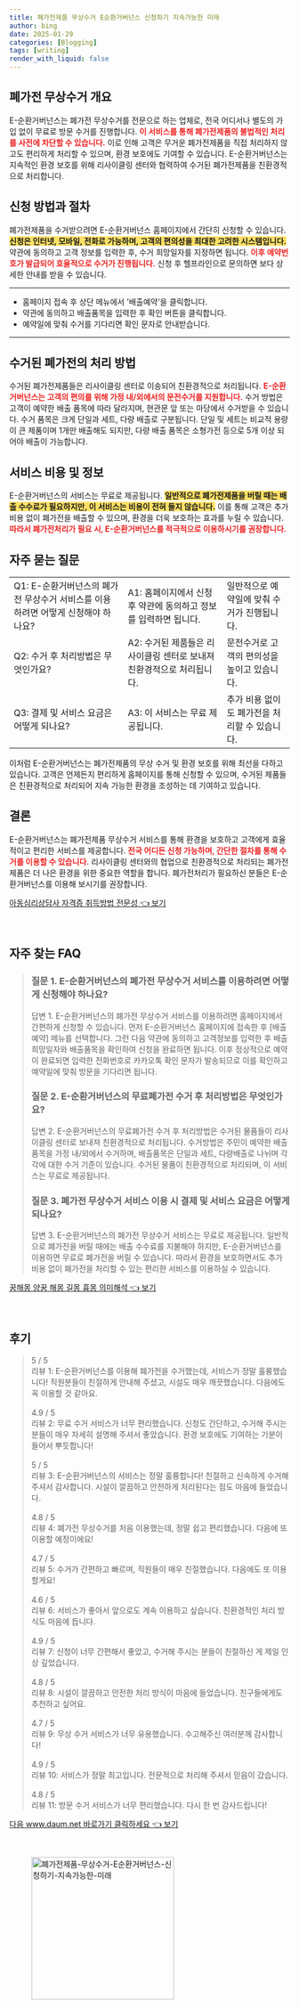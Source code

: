 ```yaml
---
title: 폐가전제품 무상수거 E순환거버넌스 신청하기 지속가능한 미래
author: bing
date: 2025-01-29
categories: [Blogging]
tags: [writing]
render_with_liquid: false
---
```



<h2 id='폐가전 무상수거 개요'>폐가전 무상수거 개요</h2>

<p>E-순환거버넌스는 폐가전 무상수거를 전문으로 하는 업체로, 전국 어디서나 별도의 가입 없이 무료로 방문 수거를 진행합니다. <b><span style="color: #ee2323;">이 서비스를 통해 폐가전제품의 불법적인 처리를 사전에 차단할 수 있습니다.</span></b> 이로 인해 고객은 무거운 폐가전제품을 직접 처리하지 않고도 편리하게 처리할 수 있으며, 환경 보호에도 기여할 수 있습니다. E-순환거버넌스는 지속적인 환경 보호를 위해 리사이클링 센터와 협력하여 수거된 폐가전제품을 친환경적으로 처리합니다. </p>

<h2 id='신청 방법과 절차'>신청 방법과 절차</h2>

<p>폐가전제품을 수거받으려면 E-순환거버넌스 홈페이지에서 간단히 신청할 수 있습니다. <b><span style="background-color: #ffe066;">신청은 인터넷, 모바일, 전화로 가능하며, 고객의 편의성을 최대한 고려한 시스템입니다.</span></b> 약관에 동의하고 고객 정보를 입력한 후, 수거 희망일자를 지정하면 됩니다. <b><span style="color: #ee2323;">이후 예약번호가 발급되어 효율적으로 수거가 진행됩니다.</span></b> 신청 후 헬프라인으로 문의하면 보다 상세한 안내를 받을 수 있습니다.</p>

<hr />

<ul>
    <li>홈페이지 접속 후 상단 메뉴에서 '배출예약'을 클릭합니다.</li>
    <li>약관에 동의하고 배출품목을 입력한 후 확인 버튼을 클릭합니다.</li>
    <li>예약일에 맞춰 수거를 기다리면 확인 문자로 안내받습니다.</li>
</ul>

<hr />

<h2 id='수거된 폐가전의 처리 방법'>수거된 폐가전의 처리 방법</h2>

<p>수거된 폐가전제품들은 리사이클링 센터로 이송되어 친환경적으로 처리됩니다. <b><span style="color: #ee2323;">E-순환거버넌스는 고객의 편의를 위해 가정 내/외에서의 문전수거를 지원합니다.</span></b> 수거 방법은 고객이 예약한 배출 품목에 따라 달라지며, 현관문 앞 또는 마당에서 수거받을 수 있습니다. 수거 품목은 크게 단일과 세트, 다량 배출로 구분됩니다. 단일 및 세트는 비교적 용량이 큰 제품이며 1개만 배출해도 되지만, 다량 배출 품목은 소형가전 등으로 5개 이상 되어야 배출이 가능합니다.</p>

<h2 id='서비스 비용 및 정보'>서비스 비용 및 정보</h2>

<p>E-순환거버넌스의 서비스는 무료로 제공됩니다. <b><span style="background-color: #ffe066;">일반적으로 폐가전제품을 버릴 때는 배출 수수료가 필요하지만, 이 서비스는 비용이 전혀 들지 않습니다.</span></b> 이를 통해 고객은 추가 비용 없이 폐가전을 배출할 수 있으며, 환경을 더욱 보호하는 효과를 누릴 수 있습니다. <b><span style="color: #ee2323;">따라서 폐가전처리가 필요 시, E-순환거버넌스를 적극적으로 이용하시기를 권장합니다.</span></b></p>

<h2 id='자주 묻는 질문'>자주 묻는 질문</h2>

<table>
    <tr>
        <td>Q1: E-순환거버넌스의 폐가전 무상수거 서비스를 이용하려면 어떻게 신청해야 하나요?</td>
        <td>A1: 홈페이지에서 신청 후 약관에 동의하고 정보를 입력하면 됩니다.</td>
        <td>일반적으로 예약일에 맞춰 수거가 진행됩니다.</td>
    </tr>
    <tr>
        <td>Q2: 수거 후 처리방법은 무엇인가요?</td>
        <td>A2: 수거된 제품들은 리사이클링 센터로 보내져 친환경적으로 처리됩니다.</td>
        <td>문전수거로 고객의 편의성을 높이고 있습니다.</td>
    </tr>
    <tr>
        <td>Q3: 결제 및 서비스 요금은 어떻게 되나요?</td>
        <td>A3: 이 서비스는 무료 제공됩니다.</td>
        <td>추가 비용 없이도 폐가전을 처리할 수 있습니다.</td>
    </tr>
</table>

<p>이처럼 E-순환거버넌스는 폐가전제품의 무상 수거 및 환경 보호를 위해 최선을 다하고 있습니다. 고객은 언제든지 편리하게 홈페이지를 통해 신청할 수 있으며, 수거된 제품들은 친환경적으로 처리되어 지속 가능한 환경을 조성하는 데 기여하고 있습니다.</p>

<h2 id='결론'>결론</h2>

<p>E-순환거버넌스는 폐가전제품 무상수거 서비스를 통해 환경을 보호하고 고객에게 효율적이고 편리한 서비스를 제공합니다. <b><span style="color: #ee2323;">전국 어디든 신청 가능하며, 간단한 절차를 통해 수거를 이용할 수 있습니다.</span></b> 리사이클링 센터와의 협업으로 친환경적으로 처리되는 폐가전제품은 더 나은 환경을 위한 중요한 역할을 합니다. 폐가전처리가 필요하신 분들은 E-순환거버넌스를 이용해 보시기를 권장합니다.</p>


<p><a class="click-button" title="아동심리상담사 자격증 취득방법 전문성" href="https://aptwhite.github.io/posts/%EC%95%84%EB%8F%99%EC%8B%AC%EB%A6%AC%EC%83%81%EB%8B%B4%EC%82%AC-%EC%9E%90%EA%B2%A9%EC%A6%9D-%EC%B7%A8%EB%93%9D%EB%B0%A9%EB%B2%95-%EC%A0%84%EB%AC%B8%EC%84%B1/" rel="dofollow">아동심리상담사 자격증 취득방법 전문성 👈 보기</a></p><br>
<h2 id='자주_찾는_FAQ'>자주 찾는 FAQ</h2>
<div itemscope="" itemtype="https://schema.org/FAQPage"> 
<blockquote> 
<div itemscope="" itemprop="mainEntity" itemtype="https://schema.org/Question"> 
<h3 itemprop="name">질문 1. E-순환거버넌스의 폐가전 무상수거 서비스를 이용하려면 어떻게 신청해야 하나요?</h3> 
<div itemscope="" itemprop="acceptedAnswer" itemtype="https://schema.org/Answer"> 
<span itemprop="text"> 
<p>답변 1. E-순환거버넌스의 폐가전 무상수거 서비스를 이용하려면 홈페이지에서 간편하게 신청할 수 있습니다. 먼저 E-순환거버넌스 홈페이지에 접속한 후 [배출예약] 메뉴를 선택합니다. 그런 다음 약관에 동의하고 고객정보를 입력한 후 배출희망일자와 배출품목을 확인하여 신청을 완료하면 됩니다. 이후 정상적으로 예약이 완료되면 입력한 전화번호로 카카오톡 확인 문자가 발송되므로 이를 확인하고 예약일에 맞춰 방문을 기다리면 됩니다.</p> 
</span> 
</div> 
</div> 
<div itemscope="" itemprop="mainEntity" itemtype="https://schema.org/Question"> 
<h3 itemprop="name">질문 2. E-순환거버넌스의 무료폐가전 수거 후 처리방법은 무엇인가요?</h3> 
<div itemscope="" itemprop="acceptedAnswer" itemtype="https://schema.org/Answer"> 
<span itemprop="text"> 
<p>답변 2. E-순환거버넌스의 무료폐가전 수거 후 처리방법은 수거된 물품들이 리사이클링 센터로 보내져 친환경적으로 처리됩니다. 수거방법은 주민이 예약한 배출 품목을 가정 내/외에서 수거하며, 배출품목은 단일과 세트, 다량배출로 나뉘며 각각에 대한 수거 기준이 있습니다. 수거된 물품이 친환경적으로 처리되며, 이 서비스는 무료로 제공됩니다.</p> 
</span> 
</div> 
</div> 
<div itemscope="" itemprop="mainEntity" itemtype="https://schema.org/Question"> 
<h3 itemprop="name">질문 3. 폐가전 무상수거 서비스 이용 시 결제 및 서비스 요금은 어떻게 되나요?</h3> 
<div itemscope="" itemprop="acceptedAnswer" itemtype="https://schema.org/Answer"> 
<span itemprop="text"> 
<p>답변 3. E-순환거버넌스의 폐가전 무상수거 서비스는 무료로 제공됩니다. 일반적으로 폐가전을 버릴 때에는 배출 수수료를 지불해야 하지만, E-순환거버넌스를 이용하면 무료로 폐가전을 버릴 수 있습니다. 따라서 환경을 보호하면서도 추가 비용 없이 폐가전을 처리할 수 있는 편리한 서비스를 이용하실 수 있습니다.</p> 
</span> 
</div> 
</div> 
</blockquote> 
</div>
<p><a class="click-button" title="꿈해몽 양꿈 해몽 길몽 흉몽 의미해석" href="https://aptwhite.github.io/posts/%EA%BF%88%ED%95%B4%EB%AA%BD-%EC%96%91%EA%BF%88-%ED%95%B4%EB%AA%BD-%EA%B8%B8%EB%AA%BD-%ED%9D%89%EB%AA%BD-%EC%9D%98%EB%AF%B8%ED%95%B4%EC%84%9D/" rel="dofollow">꿈해몽 양꿈 해몽 길몽 흉몽 의미해석 👈 보기</a></p><br>
<h2 id='후기'>후기</h2>
<div itemscope itemtype="https://schema.org/Product">
  <blockquote>
  <div itemprop="review" itemscope itemtype="https://schema.org/Review">
      <div itemprop="reviewRating" itemscope itemtype="https://schema.org/Rating"> <span itemprop="ratingValue">5</span> / <span itemprop="bestRating">5</span> </div>
      <span itemprop="reviewBody">리뷰 1: E-순환거버넌스를 이용해 폐가전을 수거했는데, 서비스가 정말 훌륭했습니다! 직원분들이 친절하게 안내해 주셨고, 시설도 매우 깨끗했습니다. 다음에도 꼭 이용할 것 같아요.</span>
  </div>
  <br>
  <div itemprop="review" itemscope itemtype="https://schema.org/Review">
      <div itemprop="reviewRating" itemscope itemtype="https://schema.org/Rating"> <span itemprop="ratingValue">4.9</span> / <span itemprop="bestRating">5</span> </div>
      <span itemprop="reviewBody">리뷰 2: 무료 수거 서비스가 너무 편리했습니다. 신청도 간단하고, 수거해 주시는 분들이 매우 자세히 설명해 주셔서 좋았습니다. 환경 보호에도 기여하는 기분이 들어서 뿌듯합니다!</span>
  </div>
  <br>
  <div itemprop="review" itemscope itemtype="https://schema.org/Review">
      <div itemprop="reviewRating" itemscope itemtype="https://schema.org/Rating"> <span itemprop="ratingValue">5</span> / <span itemprop="bestRating">5</span> </div>
      <span itemprop="reviewBody">리뷰 3: E-순환거버넌스의 서비스는 정말 훌륭합니다! 친절하고 신속하게 수거해 주셔서 감사합니다. 시설이 깔끔하고 안전하게 처리된다는 점도 마음에 들었습니다.</span>
  </div>
  <br>
  <div itemprop="review" itemscope itemtype="https://schema.org/Review">
      <div itemprop="reviewRating" itemscope itemtype="https://schema.org/Rating"> <span itemprop="ratingValue">4.8</span> / <span itemprop="bestRating">5</span> </div>
      <span itemprop="reviewBody">리뷰 4: 폐가전 무상수거를 처음 이용했는데, 정말 쉽고 편리했습니다. 다음에 또 이용할 예정이에요!</span>
  </div>
  <br>
  <div itemprop="review" itemscope itemtype="https://schema.org/Review">
      <div itemprop="reviewRating" itemscope itemtype="https://schema.org/Rating"> <span itemprop="ratingValue">4.7</span> / <span itemprop="bestRating">5</span> </div>
      <span itemprop="reviewBody">리뷰 5: 수거가 간편하고 빠르며, 직원들이 매우 친절했습니다. 다음에도 또 이용할게요!</span>
  </div>
  <br>
  <div itemprop="review" itemscope itemtype="https://schema.org/Review">
      <div itemprop="reviewRating" itemscope itemtype="https://schema.org/Rating"> <span itemprop="ratingValue">4.6</span> / <span itemprop="bestRating">5</span> </div>
      <span itemprop="reviewBody">리뷰 6: 서비스가 좋아서 앞으로도 계속 이용하고 싶습니다. 친환경적인 처리 방식도 마음에 듭니다.</span>
  </div>
  <br>
  <div itemprop="review" itemscope itemtype="https://schema.org/Review">
      <div itemprop="reviewRating" itemscope itemtype="https://schema.org/Rating"> <span itemprop="ratingValue">4.9</span> / <span itemprop="bestRating">5</span> </div>
      <span itemprop="reviewBody">리뷰 7: 신청이 너무 간편해서 좋았고, 수거해 주시는 분들이 친절하신 게 제일 인상 깊었습니다.</span>
  </div>
  <br>
  <div itemprop="review" itemscope itemtype="https://schema.org/Review">
      <div itemprop="reviewRating" itemscope itemtype="https://schema.org/Rating"> <span itemprop="ratingValue">4.8</span> / <span itemprop="bestRating">5</span> </div>
      <span itemprop="reviewBody">리뷰 8: 시설이 깔끔하고 안전한 처리 방식이 마음에 들었습니다. 친구들에게도 추천하고 싶어요.</span>
  </div>
  <br>
  <div itemprop="review" itemscope itemtype="https://schema.org/Review">
      <div itemprop="reviewRating" itemscope itemtype="https://schema.org/Rating"> <span itemprop="ratingValue">4.7</span> / <span itemprop="bestRating">5</span> </div>
      <span itemprop="reviewBody">리뷰 9: 무상 수거 서비스가 너무 유용했습니다. 수고해주신 여러분께 감사합니다!</span>
  </div>
  <br>
  <div itemprop="review" itemscope itemtype="https://schema.org/Review">
      <div itemprop="reviewRating" itemscope itemtype="https://schema.org/Rating"> <span itemprop="ratingValue">4.9</span> / <span itemprop="bestRating">5</span> </div>
      <span itemprop="reviewBody">리뷰 10: 서비스가 정말 최고입니다. 전문적으로 처리해 주셔서 믿음이 갔습니다.</span>
  </div>
  <br>
  <div itemprop="review" itemscope itemtype="https://schema.org/Review">
      <div itemprop="reviewRating" itemscope itemtype="https://schema.org/Rating"> <span itemprop="ratingValue">4.8</span> / <span itemprop="bestRating">5</span> </div>
      <span itemprop="reviewBody">리뷰 11: 방문 수거 서비스가 너무 편리했습니다. 다시 한 번 감사드립니다!</span>
  </div>
  </blockquote>
</div>
<p><a class="click-button" title="다음 www.daum.net 바로가기 클릭하세요" href="https://aptwhite.github.io/posts/%EB%8B%A4%EC%9D%8C-www.daum.net-%EB%B0%94%EB%A1%9C%EA%B0%80%EA%B8%B0-%ED%81%B4%EB%A6%AD%ED%95%98%EC%84%B8%EC%9A%94/" rel="dofollow">다음 www.daum.net 바로가기 클릭하세요 👈 보기</a></p><br>
<figure class="image"><img src="https://aptwhite.github.io/assets/img/thumbnail/폐가전제품-무상수거-E순환거버넌스-신청하기-지속가능한-미래.webp" alt="폐가전제품-무상수거-E순환거버넌스-신청하기-지속가능한-미래" width="256" height="256"></figure>